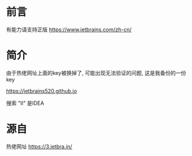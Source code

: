 # 前言

有能力请支持正版
https://www.jetbrains.com/zh-cn/

# 简介

由于热佬网址上面的key被换掉了, 可能出现无法验证的问题, 这是我备份的一份key

https://jetbrains520.github.io

搜索 "II" 是IDEA

# 源自

热佬网址
https://3.jetbra.in/